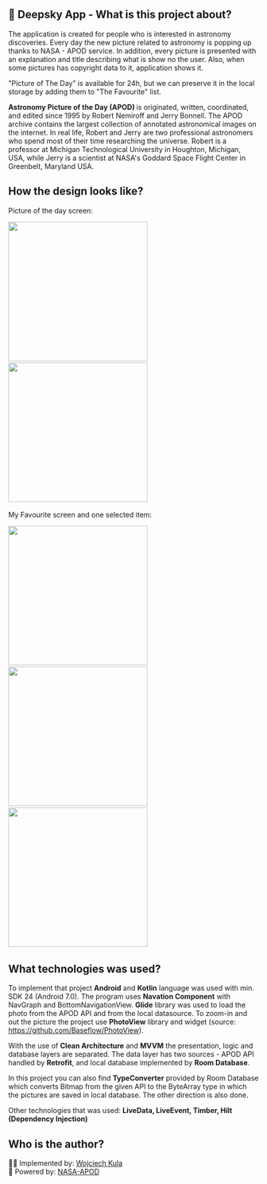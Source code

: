 ## 🚀 Deepsky App - What is this project about?

The application is created for people who is interested in astronomy discoveries. Every day the new picture related to astronomy is popping up thanks to NASA - APOD service. In addition, every picture is presented with an explanation and title describing what is show no the user. Also, when some pictures has copyright data to it, application shows it.

"Picture of The Day" is available for 24h, but we can preserve it in the local storage by adding them to "The Favourite" list.

<b>Astronomy Picture of the Day (APOD) </b> is originated, written, coordinated, and edited since 1995 by Robert Nemiroff and Jerry Bonnell. The APOD archive contains the largest collection of annotated astronomical images on the internet. In real life, Robert and Jerry are two professional astronomers who spend most of their time researching the universe. Robert is a professor at Michigan Technological University in Houghton, Michigan, USA, while Jerry is a scientist at NASA's Goddard Space Flight Center in Greenbelt, Maryland USA.

## How the design looks like?

Picture of the day screen:

<img src="https://user-images.githubusercontent.com/45050205/157853432-719c282b-2e7d-47e3-9d29-f6aefa767876.jpg" width="280">&nbsp;
<img src="https://user-images.githubusercontent.com/45050205/157853439-281bf1d0-0aa5-402c-90a7-b31a18669c6e.jpg" width="280">&nbsp; &nbsp;<br>

My Favourite screen and one selected item:

<img src="https://user-images.githubusercontent.com/45050205/157853465-68d3fb8b-5e08-4663-9ead-60f245cd6eea.jpg" width="280">&nbsp;
<img src="https://user-images.githubusercontent.com/45050205/157853473-750ef72e-a5e3-404b-b997-71d472784652.jpg" width="280">&nbsp;
<img src="https://user-images.githubusercontent.com/45050205/157853484-b6bc93a0-a58c-404f-ba81-54436205d971.jpg" width="280">&nbsp;
<br>

## What technologies was used?

To implement that project **Android** and **Kotlin** language was used with min. SDK 24 (Android 7.0). The program uses **Navation Component** with NavGraph and BottomNavigationView. **Glide** library was used to load the photo from the APOD API and from the local datasource. To zoom-in and out the picture the project use **PhotoView** library and widget (source: https://github.com/Baseflow/PhotoView).

With the use of  **Clean Architecture** and  **MVVM** the presentation, logic and database layers are separated. The data layer has two sources - APOD API handled by **Retrofit**, and local database implemented by **Room Database**.

In this project you can also find **TypeConverter** provided by Room Database which converts Bitmap from the given API to the ByteArray type in which the pictures are saved in local database. The other direction is also done.

Other technologies that was used: **LiveData, LiveEvent, Timber, Hilt (Dependency Injection)**
<br>

## Who is the author?

👨‍💻 Implemented by: [Wojciech Kula] <br>
🌌 Powered by: [NASA-APOD]

[NASA-APOD]: <https://apod.nasa.gov/apod/>
[Wojciech Kula]: <https://www.linkedin.com/in/wojciechkula/>
